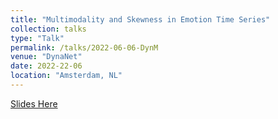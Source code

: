 ```yaml
---
title: "Multimodality and Skewness in Emotion Time Series"
collection: talks
type: "Talk"
permalink: /talks/2022-06-06-DynM
venue: "DynaNet"
date: 2022-22-06
location: "Amsterdam, NL"
---
```


[Slides Here](http://ryanoisin.github.io/files/Dynanet_RyanHaslbeckDablander.pdf)
